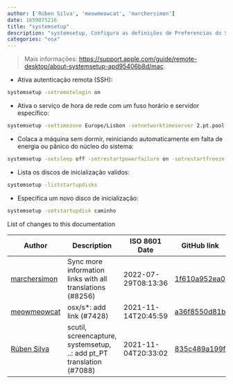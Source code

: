 ```yaml
---
author: ['Rúben Silva', 'meowmeowcat', 'marchersimon']
date: 1659075216
title: "systemsetup"
description: "systemsetup, Configura as definições de Preferencias do Sistema da máquina"
categories: "osx"
---
```

> Mais informações: <https://support.apple.com/guide/remote-desktop/about-systemsetup-apd95406b8d/mac>.

- Ativa autenticação remota (SSH):

```bash
systemsetup -setremotelogin on
```

- Ativa o serviço de hora de rede com um fuso horário e servidor específico:

```bash
systemsetup -settimezone Europe/Lisbon -setnetworktimeserver 2.pt.pool.ntp.org -setusingnetworktime on
```

- Colaca a máquina sem dormir, reiniciando automaticamente em falta de energia ou pânico do núcleo do sistema:

```bash
systemsetup -setsleep off -setrestartpowerfailure on -setrestartfreeze on
```

- Lista os discos de inicialização validos:

```bash
systemsetup -liststartupdisks
```

- Especifica um novo disco de inicialização:

```bash
systemsetup -setstartupdisk caminho
```
List of changes to this documentation


Author | Description | ISO 8601 Date | GitHub link
------|-----|-----|-----
[marchersimon](mailto:50295997+marchersimon@users.noreply.github.com) | Sync more information links with all translations (#8256) | 2022-07-29T08:13:36 | [1f610a952ea0](https://github.com/tldr-pages/tldr/commit/1f610a952ea0d53e0a1bdbd1246ef81f24db2f3f)
[meowmeowcat](mailto:meowmeowcat1211@gmail.com) | osx/s*: add link (#7428) | 2021-11-14T20:45:59 | [a36f8550d81b](https://github.com/tldr-pages/tldr/commit/a36f8550d81be6fbe04cb43f3d0a34f30e024b86)
[Rúben Silva](mailto:rubensilva945@gmail.com) | scutil, screencapture, systemsetup, ..: add pt_PT translation (#7088) | 2021-11-04T20:33:02 | [835c489a199f](https://github.com/tldr-pages/tldr/commit/835c489a199f47ee2018b55dafa537df727623fe)

